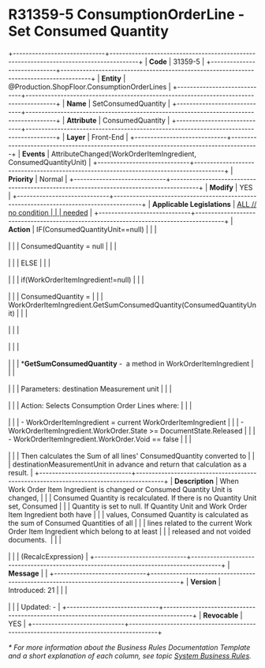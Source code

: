 ﻿---
erp.type: front-end-business-rule
erp.entity: Production.ShopFloor.ConsumptionOrderLines
---

# R31359-5 ConsumptionOrderLine - Set Consumed Quantity
+-----------------------------+---------------------------------------------------------------------------------------+
| **Code**                    | 31359-5                                                                               |
+-----------------------------+---------------------------------------------------------------------------------------+
| **Entity**                  | @Production.ShopFloor.ConsumptionOrderLines                                           |
+-----------------------------+---------------------------------------------------------------------------------------+
| **Name**                    | SetConsumedQuantity                                                                   |
+-----------------------------+---------------------------------------------------------------------------------------+
| **Attribute**               | ConsumedQuantity                                                                      |
+-----------------------------+---------------------------------------------------------------------------------------+
| **Layer**                   | Front-End                                                                             |
+-----------------------------+---------------------------------------------------------------------------------------+
| **Events**                  | AttributeChanged(WorkOrderItemIngredient, ConsumedQuantityUnit)                       |
+-----------------------------+---------------------------------------------------------------------------------------+
| **Priority**                | Normal                                                                                |
+-----------------------------+---------------------------------------------------------------------------------------+
| **Modify**                  | YES                                                                                   |
+-----------------------------+---------------------------------------------------------------------------------------+
| **Applicable Legislations** | [ALL // no condition                                                                  |
|                             | needed](xref:applicable-legislations)                                                 |
+-----------------------------+---------------------------------------------------------------------------------------+
| **Action**                  | IF(ConsumedQuantityUnit==null)                                                        |
|                             | <br/><br/>                                                                            |
|                             | ConsumedQuantity = null                                                               |
|                             | <br/><br/>                                                                            |
|                             | ELSE                                                                                  |
|                             | <br/><br/>                                                                            |
|                             | if(WorkOrderItemIngredient!=null)                                                     |
|                             | <br/><br/>                                                                            |
|                             | ConsumedQuantity =                                                                    |
|                             | WorkOrderItemIngredient.GetSumConsumedQuantity(ConsumedQuantityUnit)                  |
|                             | <br/><br/>                                                                            |
|                             | <br/><br/>                                                                            |
|                             | <br/><br/>                                                                            |
|                             | \***GetSumConsumedQuantity** -  a method in WorkOrderItemIngredient                   |
|                             | <br/><br/>                                                                            |
|                             | Parameters: destination Measurement unit                                              |
|                             | <br/><br/>                                                                            |
|                             | Action: Selects Consumption Order Lines where:                                        |
|                             | <br/><br/>                                                                            |
|                             | -   WorkOrderItemIngredient = current WorkOrderItemIngredient                         |
|                             | -   WorkOrderItemIngredient.WorkOrder.State \>= DocumentState.Released                |
|                             | -   WorkOrderItemIngredient.WorkOrder.Void == false                                   |
|                             | <br/><br/>                                                                            |
|                             | Then calculates the Sum of all lines\' ConsumedQuantity converted to                  |
|                             | destinationMeasurementUnit in advance and return that calculation as a result.        |
+-----------------------------+---------------------------------------------------------------------------------------+
| **Description**             | When Work Order Item Ingredient is changed or Consumed Quantity Unit is changed,      |
|                             | Consumed Quantity is recalculated. If there is no Quantity Unit set, Consumed         |
|                             | Quantity is set to null. If Quantity Unit and Work Order Item Ingredient both have    |
|                             | values, Consumed Quantity is calculated as the sum of Consumed Quantities of all      |
|                             | lines related to the current Work Order Item Ingredient which belong to at least      |
|                             | released and not voided documents.                                                    |
|                             | <br/><br/>                                                                            |
|                             | (RecalcExpression)                                                                    |
+-----------------------------+---------------------------------------------------------------------------------------+
| **Message**                 |                                                                                       |
+-----------------------------+---------------------------------------------------------------------------------------+
| **Version**                 | Introduced: 21                                                                        |
|                             | <br/><br/>                                                                            |
|                             | Updated: -                                                                            |
+-----------------------------+---------------------------------------------------------------------------------------+
| **Revocable**               | YES                                                                                   |
+-----------------------------+---------------------------------------------------------------------------------------+

*\* For more information about the Business Rules Documentation Template and a short explanation of each column, see
topic [System Business Rules](../templates/template-description-system-business-rules.md).*
